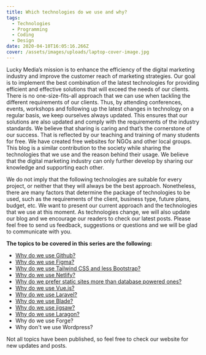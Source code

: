 ```yaml
---
title: Which technologies do we use and why?
tags:
  - Technologies
  - Programming
  - Coding
  - Design
date: 2020-04-10T16:05:16.266Z
cover: /assets/images/uploads/laptop-cover-image.jpg
---
```

Lucky Media’s mission is to enhance the efficiency of the digital marketing industry and improve the customer reach of marketing strategies. Our goal is to implement the best combination of the latest technologies for providing efficient and effective solutions that will exceed the needs of our clients. There is no one-size-fits-all approach that we can use when tackling the different requirements of our clients. Thus, by attending conferences, events, workshops and following up the latest changes in technology on a regular basis, we keep ourselves always updated. This ensures that our solutions are also updated and comply with the requirements of the industry standards. We believe that sharing is caring and that’s the cornerstone of our success. That is reflected by our teaching and training of many students for free. We have created free websites for NGOs and other local groups. This blog is a similar contribution to the society while sharing the technologies that we use and the reason behind their usage. We believe that the digital marketing industry can only further develop by sharing our knowledge and supporting each other.

We do not imply that the following technologies are suitable for every project, or neither that they will always be the best approach. Nonetheless, there are many factors that determine the package of technologies to be used, such as the requirements of the client, business type, future plans, budget, etc. We want to present our current approach and the technologies that we use at this moment. As technologies change, we will also update our blog and we encourage our readers to check our latest posts. Please feel free to send us feedback, suggestions or questions and we will be glad to communicate with you.

**The topics to be covered in this series are the following:**

* [Why do we use Github?](https://www.luckymedia.dev/blog/why-do-we-use-github/)
* [Why do we use Figma?](https://www.luckymedia.dev/blog/why-do-we-use-figma/)
* [Why do we use Tailwind CSS and less Bootstrap?](https://www.luckymedia.dev/blog/why-do-we-use-tailwind-css-and-less-bootstrap/)
* [Why do we use Netlify?](https://www.luckymedia.dev/blog/why-do-we-use-netlify/)
* [Why do we prefer static sites more than database powered ones?](https://www.luckymedia.dev/blog/why-do-we-prefer-static-sites-more-than-database-powered-ones/)
* [Why do we use Vue.js?](https://www.luckymedia.dev/blog/why-do-we-use-vue-js/)
* [Why do we use Laravel?](https://www.luckymedia.dev/blog/why-do-we-use-laravel)
* [Why do we use Blade?](https://www.luckymedia.dev/blog/why-do-we-use-blade/)
* [Why do we use jigsaw?](https://www.luckymedia.dev/blog/why-do-we-use-jigsaw/)
* [Why do we use Laragon?](https://www.luckymedia.dev/blog/why-do-we-use-laragon/)
* Why do we use Forge?
* Why don't we use Wordpress?

Not all topics have been published, so feel free to check our website for new updates and posts.